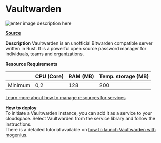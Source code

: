 ﻿# Vaultwarden

![enter image description here](https://api.mogenius.com/file/id/39757c21-beee-4f59-8886-8db5bb27539d)

**[Source](https://github.com/dani-garcia/vaultwarden)**

**Description**
Vaultwarden is an unofficial Bitwarden compatible server written in Rust. It is a powerful open source password manager for individuals, teams and organizations.

**Resource Requirements**

||CPU (Core)|RAM (MB)  |Temp. storage (MB)|
|--|--|--|--|
| Minimum | 0,2 |128| 200 |

[Learn more about how to manage resources for services](./../../development/resources.md)

**How to deploy**  
To initiate a Vaultwarden instance, you can add it as a service to your cloudspace. Select Vaultwarden from the service library and follow the instructions.  
There is a detailed tutorial available on [how to launch Vaultwarden with mogenius](./../../tutorials/how-to-deploy-vaultwarden-in-the-cloud.md).

